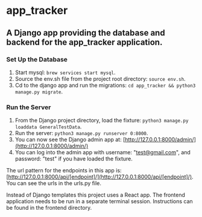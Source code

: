 # app_tracker

## A Django app providing the database and backend for the app_tracker application. 

### Set Up the Database
1) Start mysql: `brew services start mysql`. 
2) Source the env.sh file from the project root directory: `source env.sh`.
3) Cd to the django app and run the migrations: `cd app_tracker && python3 manage.py migrate`.

### Run the Server
1) From the Django project directory, load the fixture: `python3 manage.py loaddata GeneralTestData`. 
2) Run the server: `python3 manage.py runserver 0:8000`. 
3) You can now see the Django admin app at: [http://127.0.0.1:8000/admin/](http://127.0.0.1:8000/admin/)
4) You can log into the admin app with username: "test@gmail.com", and password: "test" if you have loaded the fixture. 

The url pattern for the endpoints in this app is: [http://127.0.0.1:8000/api/[endpoint]/](http://127.0.0.1:8000/api/[endpoint]/). You can see the urls in the urls.py file. 

Instead of Django templates this project uses a React app. The frontend application needs to be run in a separate terminal session. Instructions can be found in the frontend directory.
